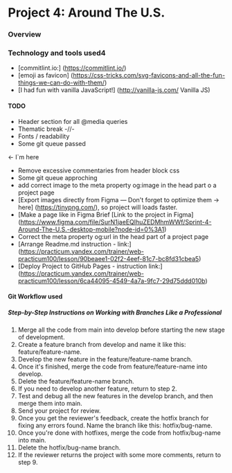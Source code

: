# Project 4: Around The U.S.

### Overview

### Technology and tools used4

* [commitlint.io:] (https://commitlint.io/)
* [emoji as favicon] (https://css-tricks.com/svg-favicons-and-all-the-fun-things-we-can-do-with-them/)
* [I had fun with vanilla JavaScript!] (http://vanilla-js.com/ Vanilla JS)

#### TODO
* Header section for all @media queries
* Thematic break -//-
* Fonts / readability
* Some git queue passed

← I`m here

* Remove excessive commentaries from header block css
* Some git queue approching
* add correct image to the meta property og:image in the head part o a project page
* [Export images directly from Figma — Don't forget to optimize them → here] (https://tinypng.com/), so project will loads faster.
* [Make a page like in Figma Brief [Link to the project in Figma] (https://www.figma.com/file/SurN1jaeEQIhuZEDMhmWWf/Sprint-4-Around-The-U.S.-desktop-mobile?node-id=0%3A1) 
* Correct the meta property og:url in the head part of a project page
* [Arrange Readme.md instruction - link:] (https://practicum.yandex.com/trainer/web-practicum100/lesson/90beaee1-02f2-4eef-81c7-bc8fd31cbea5)
* [Deploy Project to GitHub Pages - instruction link:] (https://practicum.yandex.com/trainer/web-practicum100/lesson/6ca44095-4549-4a7a-9fc7-29d75ddd010b)


#### Git Workflow used
##### Step-by-Step Instructions on Working with Branches Like a Professional
1. Merge all the code from main into develop before starting the new stage of development.
2. Create a feature branch from develop and name it like this: feature/feature-name.
3. Develop the new feature in the feature/feature-name branch.
4. Once it's finished, merge the code from feature/feature-name into develop.
5. Delete the feature/feature-name branch.
6. If you need to develop another feature, return to step 2.
7. Test and debug all the new features in the develop branch, and then merge them into main.
8. Send your project for review.
9. Once you get the reviewer's feedback, create the hotfix branch for fixing any errors found. Name the branch like this: hotfix/bug-name.
10. Once you're done with hotfixes, merge the code from hotfix/bug-name into main.
11. Delete the hotfix/bug-name branch.
12. If the reviewer returns the project with some more comments, return to step 9.
